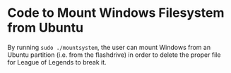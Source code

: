 # Code to Mount Windows Filesystem from Ubuntu
By running `sudo ./mountsystem`, the user can mount Windows from an Ubuntu partition (i.e. from the flashdrive) in order to delete the proper file for League of Legends to break it.
